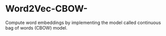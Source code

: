 # Word2Vec-CBOW-
 Compute word embeddings by implementing the model called continuous bag of words (CBOW) model.
